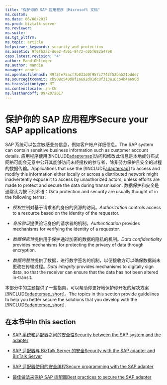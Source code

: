 ```yaml
---
title: "保护你的 SAP 应用程序 |Microsoft 文档"
ms.custom: 
ms.date: 06/08/2017
ms.prod: biztalk-server
ms.reviewer: 
ms.suite: 
ms.tgt_pltfrm: 
ms.topic: article
helpviewer_keywords: security and protection
ms.assetid: 9f0fb2a2-d6e2-4561-8472-c0bf682a4798
caps.latest.revision: "4"
author: MandiOhlinger
ms.author: mandia
manager: anneta
ms.openlocfilehash: 49f5fe75acf7b033d0f957c7742f52ba521bdde7
ms.sourcegitcommit: cb908c540d8f1a692d01dc8f313e16cb4b4e696d
ms.translationtype: MT
ms.contentlocale: zh-CN
ms.lasthandoff: 09/20/2017
---
```

# <a name="secure-your-sap-applications"></a><span data-ttu-id="8067a-102">保护你的 SAP 应用程序</span><span class="sxs-lookup"><span data-stu-id="8067a-102">Secure your SAP applications</span></span>
<span data-ttu-id="8067a-103">SAP 系统可以包含敏感业务信息，例如客户帐户详细信息。</span><span class="sxs-lookup"><span data-stu-id="8067a-103">The SAP system can contain sensitive business information such as customer account details.</span></span> <span data-ttu-id="8067a-104">应用程序使用[!INCLUDE[adaptersap](../../includes/adaptersap-md.md)]访问和修改此信息是本地或分布式网络可能会无意中公开其能够访问未经授权的参与者，除非努力保护且安全的过程的数据传输。</span><span class="sxs-lookup"><span data-stu-id="8067a-104">Applications that use the [!INCLUDE[adaptersap](../../includes/adaptersap-md.md)] to access and modify this information either locally or across a distributed network might inadvertently expose it to access by unauthorized actors, unless efforts are made to protect and secure the data during transmission.</span></span> <span data-ttu-id="8067a-105">数据保护和安全是通常认为按下列术语：</span><span class="sxs-lookup"><span data-stu-id="8067a-105">Data protection and security are usually thought of in the following terms:</span></span>  
  
-   <span data-ttu-id="8067a-106">*授权*控制对基于请求者的身份的资源的访问。</span><span class="sxs-lookup"><span data-stu-id="8067a-106">*Authorization* controls access to a resource based on the identity of the requestor.</span></span>  
  
-   <span data-ttu-id="8067a-107">*身份验证*提供验证身份的请求者的机制。</span><span class="sxs-lookup"><span data-stu-id="8067a-107">*Authentication* provides mechanisms for verifying the identity of a requestor.</span></span>  
  
-   <span data-ttu-id="8067a-108">*数据保密性*提供用于保护通过加密的数据的隐私的机制。</span><span class="sxs-lookup"><span data-stu-id="8067a-108">*Data confidentiality* provides mechanisms for protecting the privacy of data through encryption.</span></span>  
  
-   <span data-ttu-id="8067a-109">*数据完整性*提供了数据，进行数字签名的机制，以便接收方可以确保数据尚未更改在传输过程。</span><span class="sxs-lookup"><span data-stu-id="8067a-109">*Data integrity* provides mechanisms to digitally sign data, so that the receiver can ensure that the data has not been altered in-transit.</span></span>  
  
 <span data-ttu-id="8067a-110">本部分中的主题提供了一些指南，可以帮助你更好地保护你开发的解决方案[!INCLUDE[adaptersap_short](../../includes/adaptersap-short-md.md)]。</span><span class="sxs-lookup"><span data-stu-id="8067a-110">The topics in this section provide guidelines to help you better secure the solutions that you develop with the [!INCLUDE[adaptersap_short](../../includes/adaptersap-short-md.md)].</span></span>  
  
## <a name="in-this-section"></a><span data-ttu-id="8067a-111">在本节中</span><span class="sxs-lookup"><span data-stu-id="8067a-111">In this section</span></span>  
  
-   [<span data-ttu-id="8067a-112">SAP 系统和适配器之间的安全性</span><span class="sxs-lookup"><span data-stu-id="8067a-112">Security between the SAP system and the adapter</span></span>](../../adapters-and-accelerators/adapter-sap/security-between-the-sap-system-and-the-adapter.md)
  
-   [<span data-ttu-id="8067a-113">SAP 适配器与 BizTalk Server 的安全</span><span class="sxs-lookup"><span data-stu-id="8067a-113">Security with the SAP adapter and BizTalk Server</span></span>](../../adapters-and-accelerators/adapter-sap/security-with-the-sap-adapter-and-biztalk-server.md)
  
-   [<span data-ttu-id="8067a-114">SAP 适配器使用的安全编程</span><span class="sxs-lookup"><span data-stu-id="8067a-114">Secure programming with the SAP adapter</span></span>](../../adapters-and-accelerators/adapter-sap/secure-programming-with-the-sap-adapter.md)
  
-   [<span data-ttu-id="8067a-115">最佳做法来保护 SAP 适配器</span><span class="sxs-lookup"><span data-stu-id="8067a-115">Best practices to secure the SAP adapter</span></span>](../../adapters-and-accelerators/adapter-sap/best-practices-to-secure-the-sap-adapter.md)